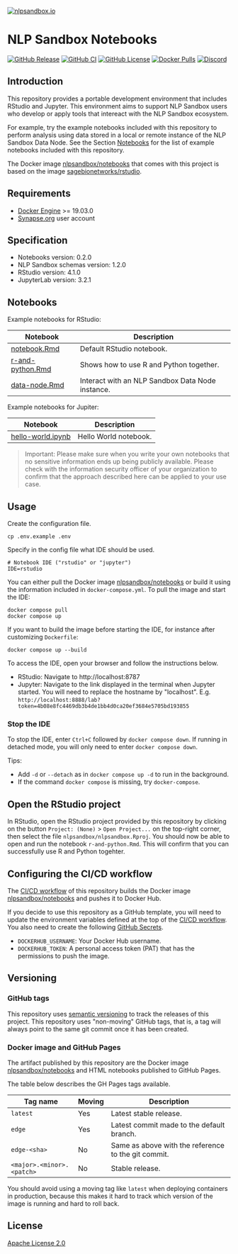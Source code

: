 [![nlpsandbox.io](https://nlpsandbox.github.io/nlpsandbox-themes/banner/Banner@3x.png)](https://nlpsandbox.io)

# NLP Sandbox Notebooks

[![GitHub Release](https://img.shields.io/github/release/nlpsandbox/notebooks.svg?color=94398d&labelColor=555555&logoColor=ffffff&style=for-the-badge&logo=github)](https://github.com/nlpsandbox/notebooks/releases)
[![GitHub CI](https://img.shields.io/github/workflow/status/nlpsandbox/notebooks/CI.svg?color=94398d&labelColor=555555&logoColor=ffffff&style=for-the-badge&logo=github)](https://github.com/nlpsandbox/notebooks)
[![GitHub License](https://img.shields.io/github/license/nlpsandbox/notebooks.svg?color=94398d&labelColor=555555&logoColor=ffffff&style=for-the-badge&logo=github)](https://github.com/nlpsandbox/notebooks/blob/main/LICENSE)
[![Docker Pulls](https://img.shields.io/docker/pulls/nlpsandbox/notebooks.svg?color=94398d&labelColor=555555&logoColor=ffffff&style=for-the-badge&label=pulls&logo=docker)](https://hub.docker.com/r/nlpsandbox/notebooks)
[![Discord](https://img.shields.io/discord/770484164393828373.svg?color=94398d&labelColor=555555&logoColor=ffffff&style=for-the-badge&label=Discord&logo=discord)](https://nlpsandbox.io/discord "Realtime support / chat with the community and the team")

## Introduction

This repository provides a portable development environment that includes
RStudio and Jupyter. This environment aims to support NLP Sandbox users who
develop or apply tools that intereact with the NLP Sandbox ecosystem.

For example, try the example notebooks included with this repository to perform
analysis using data stored in a local or remote instance of the NLP Sandbox Data
Node. See the Section [Notebooks](#Notebooks) for the list of example notebooks
included with this repository.

The Docker image [nlpsandbox/notebooks] that comes with this project is based on
the image [sagebionetworks/rstudio].

## Requirements

- [Docker Engine] >= 19.03.0
- [Synapse.org] user account

## Specification

- Notebooks version: 0.2.0
- NLP Sandbox schemas version: 1.2.0
- RStudio version: 4.1.0
- JupyterLab version: 3.2.1

## Notebooks

Example notebooks for RStudio:

Notebook | Description
-------- | -----------
[notebook.Rmd](notebooks/rstudio/notebook.Rmd)         | Default RStudio notebook.
[r-and-python.Rmd](notebooks/rstudio/r-and-python.Rmd) | Shows how to use R and Python together.
[data-node.Rmd](notebooks/rstudio/data-node.Rmd)       | Interact with an NLP Sandbox Data Node instance.

Example notebooks for Jupiter:

Notebook | Description
-------- | -----------
[hello-world.ipynb](notebooks/jupyter/hello-world.ipynb) | Hello World notebook.

> Important: Please make sure when you write your own notebooks that no
> sensitive information ends up being publicly available. Please check with the
> information security officer of your organization to confirm that the approach
> described here can be applied to your use case.

## Usage

Create the configuration file.

    cp .env.example .env

Specify in the config file what IDE should be used.

    # Notebook IDE ("rstudio" or "jupyter")
    IDE=rstudio

You can either pull the Docker image [nlpsandbox/notebooks] or build it using
the information included in `docker-compose.yml`. To pull the image and start
the IDE:

    docker compose pull
    docker compose up

If you want to build the image before starting the IDE, for instance after
customizing `Dockerfile`:

    docker compose up --build

To access the IDE, open your browser and follow the instructions below.

- RStudio: Navigate to http://localhost:8787
- Jupyter: Navigate to the link displayed in the terminal when Jupyter started.
  You will need to replace the hostname by "localhost". E.g.
  `http://localhost:8888/lab?token=4b08e8fc4469db3b4de1bb4d0ca20ef3684e5705bd193855`

### Stop the IDE

To stop the IDE, enter `Ctrl+C` followed by `docker compose down`.  If running
in detached mode, you will only need to enter `docker compose down`.

Tips:

- Add `-d` or `--detach` as in `docker compose up -d` to run in the background.
- If the command `docker compose` is missing, try `docker-compose`.

## Open the RStudio project

In RStudio, open the RStudio project provided by this repository by clicking on
the button `Project: (None)` > `Open Project...` on the top-right corner, then
select the file `nlpsandbox/nlpsandbox.Rproj`. You should now be able to open
and run the notebook `r-and-python.Rmd`. This will confirm that you can
successfully use R and Python togehter.

## Configuring the CI/CD workflow

The [CI/CD workflow] of this repository builds the Docker image
[nlpsandbox/notebooks] and pushes it to Docker Hub.

If you decide to use this repository as a GitHub template, you will need to
update the environment variables defined at the top of the [CI/CD workflow]. You
also need to create the following [GitHub Secrets].

- `DOCKERHUB_USERNAME`: Your Docker Hub username.
- `DOCKERHUB_TOKEN`: A personal access token (PAT) that has the permissions to
  push the image.

## Versioning

### GitHub tags

This repository uses [semantic versioning] to track the releases of this
project. This repository uses "non-moving" GitHub tags, that is, a tag will
always point to the same git commit once it has been created.

### Docker image and GitHub Pages

The artifact published by this repository are the Docker image
[nlpsandbox/notebooks] and HTML notebooks published to GitHub Pages.

The table below describes the GH Pages tags available.

| Tag name                    | Moving | Description
|-----------------------------|--------|------------
| `latest`                    | Yes    | Latest stable release.
| `edge`                      | Yes    | Latest commit made to the default branch.
| `edge-<sha>`                | No     | Same as above with the reference to the git commit.
| `<major>.<minor>.<patch>`   | No     | Stable release.

You should avoid using a moving tag like `latest` when deploying containers in
production, because this makes it hard to track which version of the image is
running and hard to roll back.

## License

[Apache License 2.0]

<!-- Links -->

[NLPSandbox.io]: https://nlpsandbox.io
[semantic versioning]: https://semver.org/
[Apache License 2.0]: https://github.com/nlpsandbox/notebooks/blob/main/LICENSE
[renv.lock]: renv.lock
[conda/i2b2-phi-dataset/environment.yml]: conda/i2b2-phi-dataset/environment.yml
[CI/CD workflow]: .github/workflows/ci.yml
[Docker Engine]: https://docs.docker.com/engine/install/
[docker.synapse.org/syn22277123/i2b2-phi-dataset]: https://www.synapse.org/#!Synapse:syn25813728
[2014 i2b2 NLP De-identification Challenge]: https://dx.doi.org/10.1016%2Fj.jbi.2015.06.007
[2014 i2b2 NLP De-identification Challenge Dataset]: https://portal.dbmi.hms.harvard.edu/projects/n2c2-nlp/
[NLP Sandbox schemas]: https://github.com/nlpsandbox/nlpsandbox-schemas
[Synapse.org]: https://synapse.org
[NLP Sandbox Data Node]: https://github.com/nlpsandbox/data-node
[NLP Sandbox CLI]: https://github.com/nlpsandbox/nlpsandbox-client
[GitHub Secrets]: https://docs.github.com/en/actions/reference/encrypted-secrets
[sagebionetworks/rstudio]: https://github.com/Sage-Bionetworks/docker-rstudio
[nlpsandbox/notebooks]: https://hub.docker.com/repository/docker/nlpsandbox/notebooks
